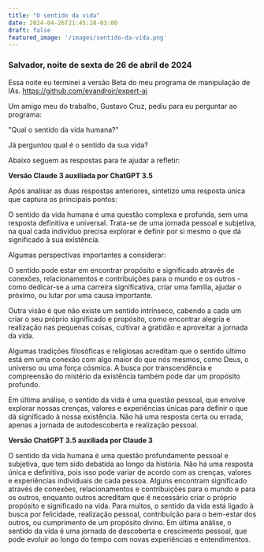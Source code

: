 ```yaml
---
title: "O sentido da vida"
date: 2024-04-26T21:45:28-03:00
draft: false
featured_image: '/images/sentido-da-vida.png'
---
```


### Salvador, noite de sexta de 26 de abril de 2024

Essa noite eu terminei a versão Beta do meu programa de manipulação de IAs. https://github.com/evandrojr/expert-ai

Um amigo meu do trabalho, Gustavo Cruz, pediu para eu perguntar ao programa: 

"Qual o sentido da vida humana?"

Já perguntou qual é o sentido da sua vida?

Abaixo seguem as respostas para te ajudar a refletir:


**Versão Claude 3 auxiliada por ChatGPT 3.5**

Após analisar as duas respostas anteriores, sintetizo uma resposta única que captura os principais pontos:

O sentido da vida humana é uma questão complexa e profunda, sem uma resposta definitiva e universal. Trata-se de uma jornada pessoal e subjetiva, na qual cada indivíduo precisa explorar e definir por si mesmo o que dá significado à sua existência.

Algumas perspectivas importantes a considerar:

O sentido pode estar em encontrar propósito e significado através de conexões, relacionamentos e contribuições para o mundo e os outros - como dedicar-se a uma carreira significativa, criar uma família, ajudar o próximo, ou lutar por uma causa importante.

Outra visão é que não existe um sentido intrínseco, cabendo a cada um criar o seu próprio significado e propósito, como encontrar alegria e realização nas pequenas coisas, cultivar a gratidão e aproveitar a jornada da vida.

Algumas tradições filosóficas e religiosas acreditam que o sentido último está em uma conexão com algo maior do que nós mesmos, como Deus, o universo ou uma força cósmica. A busca por transcendência e compreensão do mistério da existência também pode dar um propósito profundo.

Em última análise, o sentido da vida é uma questão pessoal, que envolve explorar nossas crenças, valores e experiências únicas para definir o que dá significado à nossa existência. Não há uma resposta certa ou errada, apenas a jornada de autodescoberta e realização pessoal.

**Versão ChatGPT 3.5 auxiliada por Claude 3**

O sentido da vida humana é uma questão profundamente pessoal e subjetiva, que tem sido debatida ao longo da história. Não há uma resposta única e definitiva, pois isso pode variar de acordo com as crenças, valores e experiências individuais de cada pessoa. Alguns encontram significado através de conexões, relacionamentos e contribuições para o mundo e para os outros, enquanto outros acreditam que é necessário criar o próprio propósito e significado na vida. Para muitos, o sentido da vida está ligado à busca por felicidade, realização pessoal, contribuição para o bem-estar dos outros, ou cumprimento de um propósito divino. Em última análise, o sentido da vida é uma jornada de descoberta e crescimento pessoal, que pode evoluir ao longo do tempo com novas experiências e entendimentos.